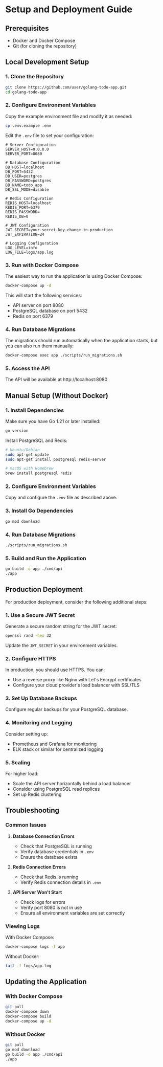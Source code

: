# Setup and Deployment Guide

## Prerequisites

- Docker and Docker Compose
- Git (for cloning the repository)

## Local Development Setup

### 1. Clone the Repository

```bash
git clone https://github.com/user/golang-todo-app.git
cd golang-todo-app
```

### 2. Configure Environment Variables

Copy the example environment file and modify it as needed:

```bash
cp .env.example .env
```

Edit the `.env` file to set your configuration:

```
# Server Configuration
SERVER_HOST=0.0.0.0
SERVER_PORT=8080

# Database Configuration
DB_HOST=localhost
DB_PORT=5432
DB_USER=postgres
DB_PASSWORD=postgres
DB_NAME=todo_app
DB_SSL_MODE=disable

# Redis Configuration
REDIS_HOST=localhost
REDIS_PORT=6379
REDIS_PASSWORD=
REDIS_DB=0

# JWT Configuration
JWT_SECRET=your-secret-key-change-in-production
JWT_EXPIRATION=24

# Logging Configuration
LOG_LEVEL=info
LOG_FILE=logs/app.log
```

### 3. Run with Docker Compose

The easiest way to run the application is using Docker Compose:

```bash
docker-compose up -d
```

This will start the following services:
- API server on port 8080
- PostgreSQL database on port 5432
- Redis on port 6379

### 4. Run Database Migrations

The migrations should run automatically when the application starts, but you can also run them manually:

```bash
docker-compose exec app ./scripts/run_migrations.sh
```

### 5. Access the API

The API will be available at http://localhost:8080

## Manual Setup (Without Docker)

### 1. Install Dependencies

Make sure you have Go 1.21 or later installed:

```bash
go version
```

Install PostgreSQL and Redis:

```bash
# Ubuntu/Debian
sudo apt-get update
sudo apt-get install postgresql redis-server

# macOS with Homebrew
brew install postgresql redis
```

### 2. Configure Environment Variables

Copy and configure the `.env` file as described above.

### 3. Install Go Dependencies

```bash
go mod download
```

### 4. Run Database Migrations

```bash
./scripts/run_migrations.sh
```

### 5. Build and Run the Application

```bash
go build -o app ./cmd/api
./app
```

## Production Deployment

For production deployment, consider the following additional steps:

### 1. Use a Secure JWT Secret

Generate a secure random string for the JWT secret:

```bash
openssl rand -hex 32
```

Update the `JWT_SECRET` in your environment variables.

### 2. Configure HTTPS

In production, you should use HTTPS. You can:
- Use a reverse proxy like Nginx with Let's Encrypt certificates
- Configure your cloud provider's load balancer with SSL/TLS

### 3. Set Up Database Backups

Configure regular backups for your PostgreSQL database.

### 4. Monitoring and Logging

Consider setting up:
- Prometheus and Grafana for monitoring
- ELK stack or similar for centralized logging

### 5. Scaling

For higher load:
- Scale the API server horizontally behind a load balancer
- Consider using PostgreSQL read replicas
- Set up Redis clustering

## Troubleshooting

### Common Issues

1. **Database Connection Errors**
   - Check that PostgreSQL is running
   - Verify database credentials in `.env`
   - Ensure the database exists

2. **Redis Connection Errors**
   - Check that Redis is running
   - Verify Redis connection details in `.env`

3. **API Server Won't Start**
   - Check logs for errors
   - Verify port 8080 is not in use
   - Ensure all environment variables are set correctly

### Viewing Logs

With Docker Compose:
```bash
docker-compose logs -f app
```

Without Docker:
```bash
tail -f logs/app.log
```

## Updating the Application

### With Docker Compose

```bash
git pull
docker-compose down
docker-compose build
docker-compose up -d
```

### Without Docker

```bash
git pull
go mod download
go build -o app ./cmd/api
./app
```
